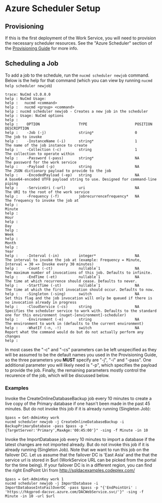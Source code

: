 # Azure Scheduler Setup

## Provisioning
If this is the first deployment of the Work Service, you will need to provision the necessary scheduler resources. See the "Azure Scheduler" section of the [Provisioning Guide](Provisioning.md) for more info.

## Scheduling a Job
To add a job to the schedule, run the `nucmd scheduler newjob` command. Below is the help for that command (which you can view by running `nucmd help scheduler newjob`)

```
trace: NuCmd v3.0.0.0
help : NuCmd Usage:
help :   nucmd <command>
help :   nucmd <group> <command>
help : nucmd scheduler newjob - Creates a new job in the scheduler
help : Usage: NuCmd options
help :
help :    OPTION                  TYPE                      POSITION   DESCRIPTION
help :    -Job (-j)               string*                   0          The job to invoke
help :    -InstanceName (-i)      string*                   1          The name of the job instance to create
help :    -Collection (-c)        string                    1          The collection to operate within
help :    -Password (-pass)       string*                   NA         The password for the work service
help :    -Payload (-p)           string                    NA         The JSON dictionary payload to provide to the job
help :    -EncodedPayload (-ep)   string                    NA         A base64-encoded UTF8 payload string to use. Designed for command-line piping
help :    -ServiceUri (-url)      uri                       NA         The URI to the root of the work service
help :    -Frequency (-f)         jobrecurrencefrequency*   NA         The frequency to invoke the job at
help :                                                                   Minute
help :                                                                   Hour
help :                                                                   Day
help :                                                                   Week
help :                                                                   Month
help :                                                                   Year
help :    -Interval (-in)         integer*                  NA         The interval to invoke the job at (example: Frequency = Minute, Interval = 30 => Invoke every 30 minutes)
help :    -Count (-ct)            nullable`1                NA         The maximum number of invocations of this job. Defaults to infinite.
help :    -EndTime (-et)          nullable`1                NA         The time at which recurrence should cease. Defaults to never.
help :    -StartTime (-st)        nullable`1                NA         The time at which the first invocation should occur. Defaults to now.
help :    -Singleton (-sing)      switch                    NA         Set this flag and the job invocation will only be queued if there is no invocation already in progress
help :    -CloudService (-cs)     string                    NA         Specifies the scheduler service to work with. Defaults to the standard one for this environment (nuget-[environment]-scheduler)
help :    -Environment (-e)       string                    NA         The environment to work in (defaults to the current environment)
help :    -WhatIf (-n, -!)        switch                    NA         Report what the command would do but do not actually perform any changes
help :
```

In most cases the "-c" and "-cs" parameters can be left unspecified as they will be assumed to be the default names you used in the Provisioning Guide, so the three parameters you **MUST** specify are "-j", "-i" and "-pass". One additional parameter you will likely need is "-p", which specifies the payload to provide the job. Finally, the remaining parameters mostly control the recurence of the job, which will be discussed below.

### Examples
Invoke the CreateOnlineDatabaseBackup job every 10 minutes to create a live copy of the Primary database if one hasn't been made in the past 45 minutes. But do not invoke this job if it is already running (Singleton Job):

```posh
$pass = Get-AdminKey work
nucmd scheduler newjob -j CreateOnlineDatabaseBackup -i BackupPrimaryDatabase -pass $pass -p "{TargetServer:'Primary',MaxAge:'00:45:00'}" -sing -f Minute -in 10
```

Invoke the ImportDatabase job every 10 minutes to import a database if the latest changes are not imported already. But do not invoke this job if it is already running (Singleton Job). Note that we want to run this job on the failover DC. Let us assume that the failover DC is 'East Asia' and the that the service url is stored in $url (WorkService URL can be picked from the portal for the time being). If your failover DC is in a different region, you can find the right EndPoint Uri from http://sqldacexamples.codeplex.com/


```posh
$pass = Get-AdminKey work 1
nucmd scheduler newjob -j ImportDatabase -i ImportDatabaseIntoFailOverDC -pass $pass -p "{'EndPointUri' : 'https://hkgprod-dacsvc.azure.com/DACWebService.svc/'}" -sing -f Minute -in 10 -url $url
```
